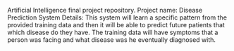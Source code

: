 Artificial Intelligence final project repository.
Project name: Disease Prediction System
Details: This system will learn a specific pattern from the provided training data and then it will be able to predict future patients that which disease do they have. The training data will have symptoms that a person was facing and what disease was he eventually diagnosed with.
